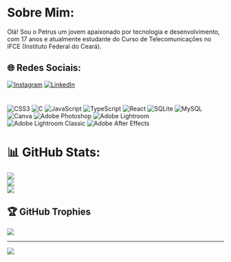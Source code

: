 # Sobre Mim:
Olá! Sou o Petrus um jovem apaixonado por tecnologia e desenvolvimento, com 17 anos e atualmente estudante do Curso de Telecomunicações no IFCE (Instituto Federal do Ceará).


## 🌐 Redes Sociais:
[![Instagram](https://img.shields.io/badge/Instagram-%23E4405F.svg?logo=Instagram&logoColor=white)](https://instagram.com/pwtrws) [![LinkedIn](https://img.shields.io/badge/LinkedIn-%230077B5.svg?logo=linkedin&logoColor=white)](https://linkedin.com/in/petrus-juca) 

# 
![CSS3](https://img.shields.io/badge/css3-%231572B6.svg?style=for-the-badge&logo=css3&logoColor=white) ![C](https://img.shields.io/badge/c-%2300599C.svg?style=for-the-badge&logo=c&logoColor=white) ![JavaScript](https://img.shields.io/badge/javascript-%23323330.svg?style=for-the-badge&logo=javascript&logoColor=%23F7DF1E) ![TypeScript](https://img.shields.io/badge/typescript-%23007ACC.svg?style=for-the-badge&logo=typescript&logoColor=white) ![React](https://img.shields.io/badge/react-%2320232a.svg?style=for-the-badge&logo=react&logoColor=%2361DAFB) ![SQLite](https://img.shields.io/badge/sqlite-%2307405e.svg?style=for-the-badge&logo=sqlite&logoColor=white) ![MySQL](https://img.shields.io/badge/mysql-4479A1.svg?style=for-the-badge&logo=mysql&logoColor=white) ![Canva](https://img.shields.io/badge/Canva-%2300C4CC.svg?style=for-the-badge&logo=Canva&logoColor=white) ![Adobe Photoshop](https://img.shields.io/badge/adobe%20photoshop-%2331A8FF.svg?style=for-the-badge&logo=adobe%20photoshop&logoColor=white) ![Adobe Lightroom](https://img.shields.io/badge/Adobe%20Lightroom-31A8FF.svg?style=for-the-badge&logo=Adobe%20Lightroom&logoColor=white) ![Adobe Lightroom Classic](https://img.shields.io/badge/Adobe%20Lightroom%20Classic-31A8FF.svg?style=for-the-badge&logo=Adobe%20Lightroom%20Classic&logoColor=white) ![Adobe After Effects](https://img.shields.io/badge/Adobe%20After%20Effects-9999FF.svg?style=for-the-badge&logo=Adobe%20After%20Effects&logoColor=white)
# 📊 GitHub Stats:
![](https://github-readme-stats.vercel.app/api?username=petrusjuca&theme=dracula&hide_border=true&include_all_commits=true&count_private=true)<br/>
![](https://github-readme-streak-stats.herokuapp.com/?user=petrusjuca&theme=dracula&hide_border=true)<br/>
![](https://github-readme-stats.vercel.app/api/top-langs/?username=petrusjuca&theme=dracula&hide_border=true&include_all_commits=true&count_private=true&layout=compact)

## 🏆 GitHub Trophies
![](https://github-profile-trophy.vercel.app/?username=petrusjuca&theme=radical&no-frame=true&no-bg=true&margin-w=4)

---
[![](https://visitcount.itsvg.in/api?id=petrusjuca&icon=0&color=0)](https://visitcount.itsvg.in)

<!-- Proudly created with GPRM ( https://gprm.itsvg.in ) -->
